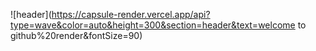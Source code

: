 ![header](https://capsule-render.vercel.app/api?type=wave&color=auto&height=300&section=header&text=welcome to github%20render&fontSize=90)
